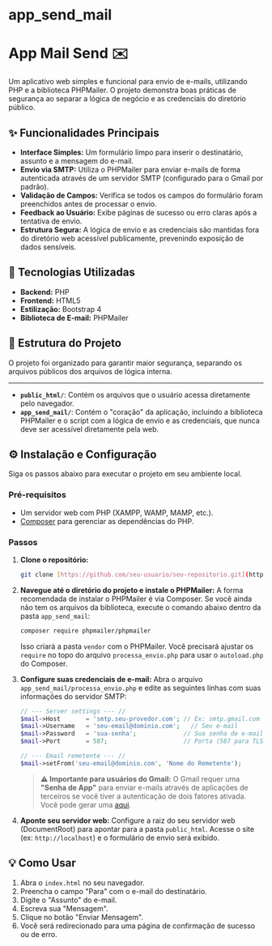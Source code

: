 # app_send_mail
# App Mail Send ✉️

Um aplicativo web simples e funcional para envio de e-mails, utilizando PHP e a biblioteca PHPMailer. O projeto demonstra boas práticas de segurança ao separar a lógica de negócio e as credenciais do diretório público.

## ✨ Funcionalidades Principais

-   **Interface Simples:** Um formulário limpo para inserir o destinatário, assunto e a mensagem do e-mail.
-   **Envio via SMTP:** Utiliza o PHPMailer para enviar e-mails de forma autenticada através de um servidor SMTP (configurado para o Gmail por padrão).
-   **Validação de Campos:** Verifica se todos os campos do formulário foram preenchidos antes de processar o envio.
-   **Feedback ao Usuário:** Exibe páginas de sucesso ou erro claras após a tentativa de envio.
-   **Estrutura Segura:** A lógica de envio e as credenciais são mantidas fora do diretório web acessível publicamente, prevenindo exposição de dados sensíveis.

## 🚀 Tecnologias Utilizadas

-   **Backend:** PHP
-   **Frontend:** HTML5
-   **Estilização:** Bootstrap 4
-   **Biblioteca de E-mail:** PHPMailer

## 📂 Estrutura do Projeto

O projeto foi organizado para garantir maior segurança, separando os arquivos públicos dos arquivos de lógica interna.

-----------------------

-   **`public_html/`**: Contém os arquivos que o usuário acessa diretamente pelo navegador.
-   **`app_send_mail/`**: Contém o "coração" da aplicação, incluindo a biblioteca PHPMailer e o script com a lógica de envio e as credenciais, que nunca deve ser acessível diretamente pela web.

## ⚙️ Instalação e Configuração

Siga os passos abaixo para executar o projeto em seu ambiente local.

### Pré-requisitos

-   Um servidor web com PHP (XAMPP, WAMP, MAMP, etc.).
-   [Composer](https://getcomposer.org/) para gerenciar as dependências do PHP.

### Passos

1.  **Clone o repositório:**
    ```bash
    git clone [https://github.com/seu-usuario/seu-repositorio.git](https://github.com/seu-usuario/seu-repositorio.git)
    ```

2.  **Navegue até o diretório do projeto e instale o PHPMailer:**
    A forma recomendada de instalar o PHPMailer é via Composer. Se você ainda não tem os arquivos da biblioteca, execute o comando abaixo dentro da pasta `app_send_mail`:
    ```bash
    composer require phpmailer/phpmailer
    ```
    Isso criará a pasta `vendor` com o PHPMailer. Você precisará ajustar os `require` no topo do arquivo `processa_envio.php` para usar o `autoload.php` do Composer.

3.  **Configure suas credenciais de e-mail:**
    Abra o arquivo `app_send_mail/processa_envio.php` e edite as seguintes linhas com suas informações do servidor SMTP:

    ```php
    // --- Server settings --- //
    $mail->Host       = 'smtp.seu-provedor.com'; // Ex: smtp.gmail.com
    $mail->Username   = 'seu-email@dominio.com';   // Seu e-mail
    $mail->Password   = 'sua-senha';             // Sua senha de e-mail ou senha de app
    $mail->Port       = 587;                     // Porta (587 para TLS ou 465 para SSL)

    // --- Email remetente --- //
    $mail->setFrom('seu-email@dominio.com', 'Nome do Remetente');
    ```

    > **⚠️ Importante para usuários do Gmail:** O Gmail requer uma **"Senha de App"** para enviar e-mails através de aplicações de terceiros se você tiver a autenticação de dois fatores ativada. Você pode gerar uma [aqui](https://myaccount.google.com/apppasswords).

4.  **Aponte seu servidor web:**
    Configure a raiz do seu servidor web (DocumentRoot) para apontar para a pasta `public_html`. Acesse o site (ex: `http://localhost`) e o formulário de envio será exibido.

## 💡 Como Usar

1.  Abra o `index.html` no seu navegador.
2.  Preencha o campo "Para" com o e-mail do destinatário.
3.  Digite o "Assunto" do e-mail.
4.  Escreva sua "Mensagem".
5.  Clique no botão "Enviar Mensagem".
6.  Você será redirecionado para uma página de confirmação de sucesso ou de erro.
